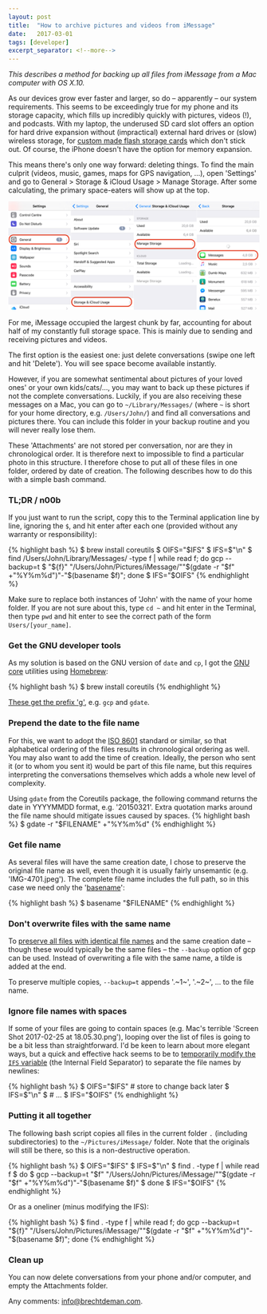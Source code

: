 ```yaml
---
layout: post
title:  "How to archive pictures and videos from iMessage"
date:   2017-03-01
tags: [developer]
excerpt_separator: <!--more-->
---
```


*This describes a method for backing up all files from iMessage from a Mac computer with OS X.10.*

As our devices grow ever faster and larger, so do – apparently – our system requirements. This seems to be exceedingly true for my phone and its storage capacity, which fills up incredibly quickly with pictures, videos (!), and podcasts. With my laptop, the underused SD card slot offers an option for hard drive expansion without (impractical) external hard drives or (slow) wireless storage, for [custom made flash storage cards](https://9to5mac.com/2014/05/23/three-hacks-for-adding-permanent-storage-to-your-macbook-air-or-retina-pro-through-the-sd-card-slot/) which don't stick out. Of course, the iPhone doesn't have the option for memory expansion. 

This means there's only one way forward: deleting things. 
To find the main culprit (videos, music, games, maps for GPS navigation, ...), open 'Settings' and go to General > Storage & iCloud Usage > Manage Storage. After some calculating, the primary space-eaters will show up at the top. 

![iPhone storage](/images/blog/2017/02/iPhone-screenshot.png)


For me, iMessage occupied the largest chunk by far, accounting for about half of my constantly full storage space. This is mainly due to sending and receiving pictures and videos. 

The first option is the easiest one: just delete conversations (swipe one left and hit 'Delete'). You will see space become available instantly. 

However, if you are somewhat sentimental about pictures of your loved ones' or your own kids/cats/..., you may want to back up these pictures if not the complete conversations. 
Luckily, if you are also receiving these messages on a Mac, you can go to `~/Library/Messages/` (where `~` is short for your home directory, e.g. `/Users/John/`) and find all conversations and pictures there. You can include this folder in your backup routine and you will never really lose them. 

These 'Attachments' are not stored per conversation, nor are they in chronological order. It is therefore next to impossible to find a particular photo in this structure. I therefore chose to put all of these files in one folder, ordered by date of creation. The following describes how to do this with a simple bash command. 

### TL;DR / n00b
If you just want to run the script, copy this to the Terminal application line by line, ignoring the `$`, and hit enter after each one (provided without any warranty or responsibility):

{% highlight bash %}
$ brew install coreutils
$ OIFS="$IFS"
$ IFS=$"\n"
$ find /Users/John/Library/Messages/ -type f | while read f; do gcp --backup=t $ "${f}" "/Users/John/Pictures/iMessage/""$(gdate -r "$f" +"%Y%m%d")"-"$(basename $f)"; done
$ IFS="$OIFS"
{% endhighlight %}

Make sure to replace both instances of 'John' with the name of your home folder. If you are not sure about this, type `cd ~` and hit enter in the Terminal, then type `pwd` and hit enter to see the correct path of the form `Users/[your_name]`. 


### Get the GNU developer tools

As my solution is based on the GNU version of `date` and `cp`, I got the [GNU core](http://www.gnu.org/software/coreutils/coreutils.html) utilities using [Homebrew](https://brew.sh/): 

{% highlight bash %}
$ brew install coreutils
{% endhighlight %}

[These get the prefix 'g'](http://stackoverflow.com/questions/27514652/cp-illegal-option-b-on-mac), e.g. `gcp` and `gdate`. 


### Prepend the date to the file name

For this, we want to adopt the [ISO 8601](https://en.wikipedia.org/wiki/ISO_8601) standard or similar, so that alphabetical ordering of the files results in chronological ordering as well. You may also want to add the time of creation. Ideally, the person who sent it (or to whom you sent it) would be part of this file name, but this requires interpreting the conversations themselves which adds a whole new level of complexity. 

Using `gdate` from the Coreutils package, the following command returns the date in YYYYMMDD format, e.g. '20150321'. 
Extra quotation marks around the file name should mitigate issues caused by spaces. 
{% highlight bash %}
$ gdate -r "$FILENAME" +"%Y%m%d"
{% endhighlight %}

### Get file name 

As several files will have the same creation date, I chose to preserve the original file name as well, even though it is usually fairly unsemantic (e.g. 'IMG-4701.jpeg'). The complete file name includes the full path, so in this case we need only the '[basename](http://stackoverflow.com/a/3362952/3193542)':

{% highlight bash %}
$ basename "$FILENAME"
{% endhighlight %}


### Don't overwrite files with the same name

To [preserve all files with identical file names](http://unix.stackexchange.com/questions/16669/copy-files-with-renaming) and the same creation date – though these would typically be the same files – the `--backup` option of gcp can be used. Instead of overwriting a file with the same name, a tilde is added at the end. 

To preserve multiple copies, `--backup=t` appends '.~1~', '.~2~', ... to the file name. 


### Ignore file names with spaces

If some of your files are going to contain spaces (e.g. Mac's terrible 'Screen Shot 2017-02-25 at 18.05.30.png'), looping over the list of files is going to be a bit less than straightforward. 
I'd be keen to learn about more elegant ways, but a quick and effective hack seems to be to [temporarily modify the `IFS` variable](http://stackoverflow.com/questions/7039130/iterate-over-list-of-files-with-spaces) (the Internal Field Separator) to separate the file names by newlines:

{% highlight bash %}
$ OIFS="$IFS" # store to change back later
$ IFS=$"\n"
$ # ... 
$ IFS="$OIFS"
{% endhighlight %}

### Putting it all together

The following bash script copies all files in the current folder `.` (including subdirectories) to the `~/Pictures/iMessage/` folder. Note that the originals will still be there, so this is a non-destructive operation. 

{% highlight bash %}
$ OIFS="$IFS"
$ IFS=$"\n"
$ find . -type f | while read f
$ do
$    gcp --backup=t "$f" "/Users/John/Pictures/iMessage/""$(gdate -r "$f" +"%Y%m%d")"-"$(basename $f)"
$ done
$ IFS="$OIFS"
{% endhighlight %}

Or as a oneliner (minus modifying the IFS): 

{% highlight bash %}
$ find . -type f | while read f; do gcp --backup=t "${f}" "/Users/John/Pictures/iMessage/""$(gdate -r "$f" +"%Y%m%d")"-"$(basename $f)"; done
{% endhighlight %}


### Clean up

You can now delete conversations from your phone and/or computer, and empty the Attachments folder. 

Any comments: <a href="mailto:info@brechtdeman.com" target="_self">info@brechtdeman.com</a>.

